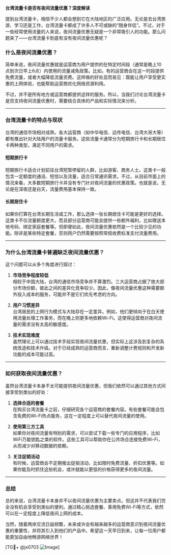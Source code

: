 **台湾流量卡是否有夜间流量优惠？深度解读**

提到台湾流量卡，相信不少人都会想到它在大陆地区的广泛应用。无论是去台湾旅游、学习还是工作，台湾流量卡都成了许多人不可或缺的“随身伴侣”。不过，对于一些经常使用流量的人来说，夜间流量优惠无疑是一个非常吸引人的功能。那么问题来了——台湾流量卡到底有没有夜间流量优惠呢？

### **什么是夜间流量优惠？**
简单来说，夜间流量优惠就是运营商为用户提供的在特定时间段（通常是晚上10点到次日早上6点）内使用的流量减免政策。比如，有的运营商会在这一时段提供免费流量，或者大幅降低流量资费。这样做的好处显而易见：既能让用户享受更实惠的上网体验，也能帮助运营商优化网络资源利用。

不过，并不是所有地方或运营商都提供这样的服务。所以，当我们讨论台湾流量卡是否支持夜间流量优惠时，需要结合具体的产品和实际情况来分析。

---

### **台湾流量卡的特点与现状**
台湾的通信市场相对成熟，各大运营商（如中华电信、远传电信、台湾大哥大等）都有推出针对大陆用户的流量卡服务。这些流量卡通常分为短期旅行卡和长期居住卡两种类型，满足不同用户的需求。

#### **短期旅行卡**
短期旅行卡适合计划前往台湾短暂停留的人群，比如游客、商务人士。这类卡一般包含一定额度的通话、短信以及流量，适合日常通讯需求。不过，从目前市面上的情况来看，大多数短期旅行卡并没有专门针对夜间流量的优惠政策。也就是说，无论是在深夜还是白天，流量费用基本保持一致。

#### **长期居住卡**
如果你打算在台湾长期生活或工作，那么选择一张长期居住卡可能是更好的选择。这类卡不仅流量额度更大，而且部分运营商可能会提供一些额外福利，比如赠送本地号码、绑定家庭套餐等。但即便如此，夜间流量优惠依然是一个比较少见的功能。除非是某些特定套餐，否则用户仍然需要按照常规收费标准支付流量费用。

---

### **为什么台湾流量卡普遍缺乏夜间流量优惠？**
这个问题可以从多个角度进行探讨：

1. **市场竞争程度较低**  
   相较于中国大陆，台湾的通信市场竞争并不算激烈。三大运营商占据了绝大部分市场份额，彼此之间的差异化竞争较少。因此，像夜间流量优惠这种需要额外投入成本的服务，可能并不是它们优先考虑的方向。

2. **用户习惯差异**  
   台湾居民的上网行为模式与大陆存在一定差异。例如，他们更倾向于在白天使用流量处理工作事务，而在晚上则更多地依赖Wi-Fi。这使得运营商对夜间流量的需求没有太高的敏感度。

3. **技术实现难度**  
   虽然理论上可以通过技术手段实现夜间流量优惠，但实际上这涉及到复杂的系统改造和技术升级。对于已经成熟的运营商而言，重新调整计费规则和开发新功能的成本可能过高。

---

### **如何获取夜间流量优惠？**
虽然台湾流量卡本身不太可能提供夜间流量优惠，但我们依然可以通过其他方式间接享受到类似的好处：

1. **选择合适的套餐**  
   在购买台湾流量卡之前，仔细研究各个运营商的套餐内容。有些套餐可能会包含免费的Wi-Fi热点服务，这在一定程度上可以替代夜间流量的使用。

2. **使用第三方工具**  
   如果你对夜间流量有特别的需求，可以尝试下载一些专门的应用程序，比如WiFi万能钥匙之类的软件。这些工具可以帮助你在公共场合连接免费Wi-Fi，从而减少对移动数据的依赖。

3. **关注促销活动**  
   有时候，运营商会不定期推出促销活动，比如限时免费流量、折扣优惠等。如果你能及时抓住这些机会，或许就能以更低的价格获得更多的夜间流量。

---

### **总结**
总的来说，台湾流量卡本身并不以夜间流量优惠为主要卖点。但这并不代表我们完全没有机会享受到类似的便利。通过精心挑选套餐、善用免费Wi-Fi等方式，依然可以在一定程度上降低夜间上网的成本。

当然，随着两岸交流日益频繁，未来或许会有越来越多的运营商意识到夜间流量优惠的重要性，并将其引入到他们的产品中。希望这一天早日到来，让每一位用户都能更加自由地畅游网络世界！

[TG💪+ @jx0703 ![Image](https://github.com/user-attachments/assets/dbca1d08-cadb-493c-b0ec-ad6f7a83f270)]